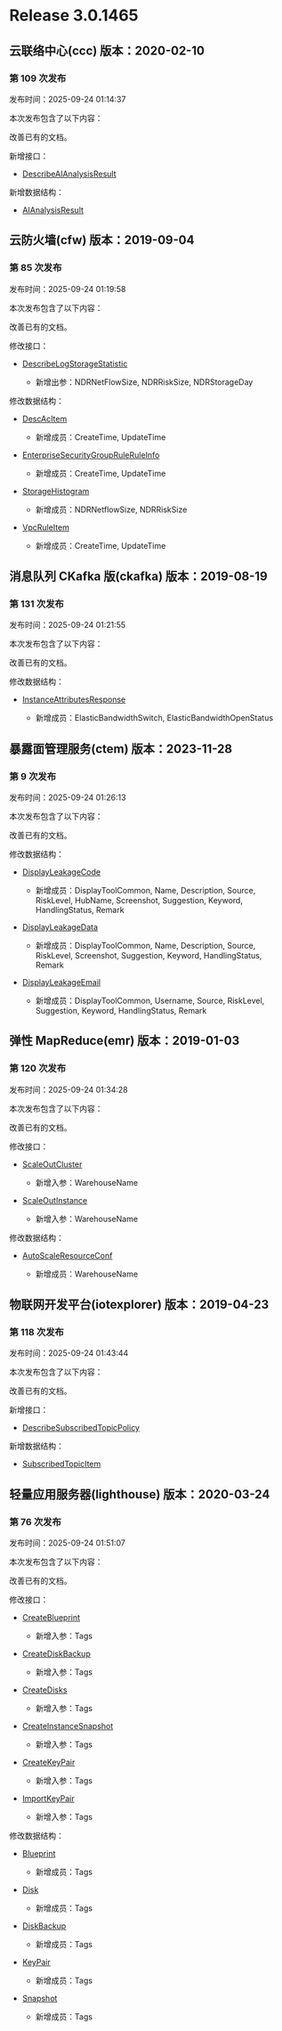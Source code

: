 # Release 3.0.1465

## 云联络中心(ccc) 版本：2020-02-10

### 第 109 次发布

发布时间：2025-09-24 01:14:37

本次发布包含了以下内容：

改善已有的文档。

新增接口：

* [DescribeAIAnalysisResult](https://cloud.tencent.com/document/api/679/123716)

新增数据结构：

* [AIAnalysisResult](https://cloud.tencent.com/document/api/679/47715#AIAnalysisResult)



## 云防火墙(cfw) 版本：2019-09-04

### 第 85 次发布

发布时间：2025-09-24 01:19:58

本次发布包含了以下内容：

改善已有的文档。

修改接口：

* [DescribeLogStorageStatistic](https://cloud.tencent.com/document/api/1132/120865)

	* 新增出参：NDRNetFlowSize, NDRRiskSize, NDRStorageDay


修改数据结构：

* [DescAcItem](https://cloud.tencent.com/document/api/1132/49071#DescAcItem)

	* 新增成员：CreateTime, UpdateTime

* [EnterpriseSecurityGroupRuleRuleInfo](https://cloud.tencent.com/document/api/1132/49071#EnterpriseSecurityGroupRuleRuleInfo)

	* 新增成员：CreateTime, UpdateTime

* [StorageHistogram](https://cloud.tencent.com/document/api/1132/49071#StorageHistogram)

	* 新增成员：NDRNetflowSize, NDRRiskSize

* [VpcRuleItem](https://cloud.tencent.com/document/api/1132/49071#VpcRuleItem)

	* 新增成员：CreateTime, UpdateTime




## 消息队列 CKafka 版(ckafka) 版本：2019-08-19

### 第 131 次发布

发布时间：2025-09-24 01:21:55

本次发布包含了以下内容：

改善已有的文档。

修改数据结构：

* [InstanceAttributesResponse](https://cloud.tencent.com/document/api/597/40861#InstanceAttributesResponse)

	* 新增成员：ElasticBandwidthSwitch, ElasticBandwidthOpenStatus




## 暴露面管理服务(ctem) 版本：2023-11-28

### 第 9 次发布

发布时间：2025-09-24 01:26:13

本次发布包含了以下内容：

改善已有的文档。

修改数据结构：

* [DisplayLeakageCode](https://cloud.tencent.com/document/api/1755/120320#DisplayLeakageCode)

	* 新增成员：DisplayToolCommon, Name, Description, Source, RiskLevel, HubName, Screenshot, Suggestion, Keyword, HandlingStatus, Remark

* [DisplayLeakageData](https://cloud.tencent.com/document/api/1755/120320#DisplayLeakageData)

	* 新增成员：DisplayToolCommon, Name, Description, Source, RiskLevel, Screenshot, Suggestion, Keyword, HandlingStatus, Remark

* [DisplayLeakageEmail](https://cloud.tencent.com/document/api/1755/120320#DisplayLeakageEmail)

	* 新增成员：DisplayToolCommon, Username, Source, RiskLevel, Suggestion, Keyword, HandlingStatus, Remark




## 弹性 MapReduce(emr) 版本：2019-01-03

### 第 120 次发布

发布时间：2025-09-24 01:34:28

本次发布包含了以下内容：

改善已有的文档。

修改接口：

* [ScaleOutCluster](https://cloud.tencent.com/document/api/589/83952)

	* 新增入参：WarehouseName

* [ScaleOutInstance](https://cloud.tencent.com/document/api/589/34264)

	* 新增入参：WarehouseName


修改数据结构：

* [AutoScaleResourceConf](https://cloud.tencent.com/document/api/589/33981#AutoScaleResourceConf)

	* 新增成员：WarehouseName




## 物联网开发平台(iotexplorer) 版本：2019-04-23

### 第 118 次发布

发布时间：2025-09-24 01:43:44

本次发布包含了以下内容：

改善已有的文档。

新增接口：

* [DescribeSubscribedTopicPolicy](https://cloud.tencent.com/document/api/1081/123717)

新增数据结构：

* [SubscribedTopicItem](https://cloud.tencent.com/document/api/1081/34988#SubscribedTopicItem)



## 轻量应用服务器(lighthouse) 版本：2020-03-24

### 第 76 次发布

发布时间：2025-09-24 01:51:07

本次发布包含了以下内容：

改善已有的文档。

修改接口：

* [CreateBlueprint](https://cloud.tencent.com/document/api/1207/54385)

	* 新增入参：Tags

* [CreateDiskBackup](https://cloud.tencent.com/document/api/1207/84381)

	* 新增入参：Tags

* [CreateDisks](https://cloud.tencent.com/document/api/1207/90853)

	* 新增入参：Tags

* [CreateInstanceSnapshot](https://cloud.tencent.com/document/api/1207/54390)

	* 新增入参：Tags

* [CreateKeyPair](https://cloud.tencent.com/document/api/1207/55543)

	* 新增入参：Tags

* [ImportKeyPair](https://cloud.tencent.com/document/api/1207/55538)

	* 新增入参：Tags


修改数据结构：

* [Blueprint](https://cloud.tencent.com/document/api/1207/47576#Blueprint)

	* 新增成员：Tags

* [Disk](https://cloud.tencent.com/document/api/1207/47576#Disk)

	* 新增成员：Tags

* [DiskBackup](https://cloud.tencent.com/document/api/1207/47576#DiskBackup)

	* 新增成员：Tags

* [KeyPair](https://cloud.tencent.com/document/api/1207/47576#KeyPair)

	* 新增成员：Tags

* [Snapshot](https://cloud.tencent.com/document/api/1207/47576#Snapshot)

	* 新增成员：Tags




